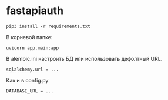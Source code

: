 # fastapiauth
```
pip3 install -r requirements.txt
```

В корневой папке:  
```
uvicorn app.main:app
``` 
  
В alembic.ini настроить БД или использовать дефолтный URL.  
```
sqlalchemy.url = ...
```  
  
Как и в config.py  
```
DATABASE_URL = ...
```
